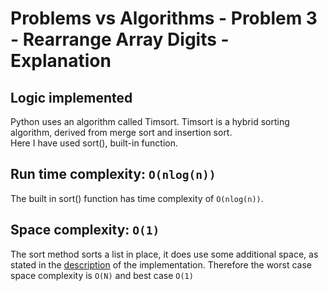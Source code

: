 # Problems vs Algorithms - Problem 3 - Rearrange Array Digits - Explanation

## Logic implemented
Python uses an algorithm called Timsort. Timsort is a hybrid sorting algorithm, derived from merge sort and insertion sort. <br>
Here I have used sort(), built-in function.

## Run time complexity: ```O(nlog(n))```
The built in sort() function has time complexity of ```O(nlog(n))```.

## Space complexity: ```O(1)```
The sort method sorts a list in place, it does use some additional space, as stated in the [description](https://github.com/python/cpython/blob/master/Objects/listsort.txt) of the implementation. 
Therefore the worst case space complexity is ```O(N)``` and best case ```O(1)```